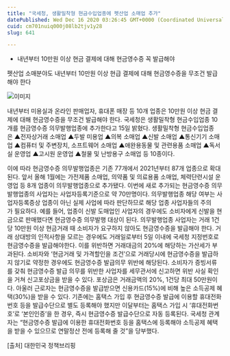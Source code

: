 ```yaml
---
title: "국세청, 생활밀착형 현금수입업종에 펫산업 소매업 추가"
datePublished: Wed Dec 16 2020 03:26:45 GMT+0000 (Coordinated Universal Time)
cuid: cm701nuiq000j08lb2tjv1y28
slug: 641

---
```



- 내년부터 10만원 이상 현금 결제에 대해 현금영수증 꼭 발급해야

펫산업 소매분야도 내년부터 10만원 이상 현급 결제에 대해 현금영수증을 무조건 발급해야 한다

![이미지](https://cdn.hashnode.com/res/hashnode/image/upload/v1739251877125/1223dc07-9cec-4cfd-89eb-50175e41b8b0.jpeg)

내년부터 미용실과 온라인 판매업자, 휴대폰 매장 등 10개 업종은 10만원 이상 현금 결제에 대해 현금영수증을 무조건 발급해야 한다. 국세청은 생활밀착형 현금수입업종 10개를 현금영수증 의무발행업종에 추가한다고 15일 밝혔다. 생활밀착형 현금수입업종은 ▲전자상거래 소매업 ▲두발 미용업 ▲의복 소매업 ▲신발 소매업 ▲통신기기 소매업 ▲컴퓨터 및 주변장치, 소프트웨어 소매업 ▲애완용동물 및 관련용품 소매업 ▲독서실 운영업 ▲고시원 운영업 ▲철물 및 난방용구 소매업 등 10종이다.

이에 따라 현금영수증 의무발행업종은 기존 77개에서 2021년부터 87개 업종으로 확대된다. 앞서 올해 1월에는 가전제품 소매업, 의약품 및 의료용품 소매업, 체력단련시설 운영업 등 8개 업종이 의무발행업종으로 추가됐다. 이번에 새로 추가되는 현금영수증 의무발행업종의 사업자는 사업자등록기준으로 약 70만명이다. 의무발행업종 해당 여부는 사업자등록증상 업종이 아닌 실제 사업에 따라 판단하므로 해당 업종 사업자들의 주의가 필요하다. 예를 들어, 업종이 신발 도매업인 사업자의 경우에도 소비자에게 신발을 현금으로 판매했다면 현금영수증 의무발행 대상이 된다. 의무발행업종 사업자는 거래 1건당 10만원 이상 현금거래 때 소비자가 요구하지 않아도 현금영수증을 발급해야 한다. 거래 상대방의 인적사항을 모르는 경우에도 거래일로부터 5일 이내에 국세청 지정번호로 현금영수증을 발급해야한다. 이를 위반하면 거래대금의 20%에 해당하는 가산세가 부과된다. 소비자와 ‘현금거래 및 가격할인을 조건’으로 거래당시에 현금영수증을 발급하지 않기로 약정한 경우에도 현금영수증 발급의무 위반에 해당된다. 소비자가 증빙서류를 갖춰 현금영수증 발급 의무를 위반한 사업자를 세무관서에 신고하면 위반 사실 확인을 거쳐 신고포상금을 받을 수 있다. 포상금은 거래금액의 20%, 1건당 최대 50만원이다. 아울러 근로자는 현금영수증을 발급받으면 신용카드(15%)에 비해 높은 소득공제 혜택(30%)을 받을 수 있다. 기존에는 홈택스 가입 후 현금영수증 발급에 이용할 휴대전화번호 등을 발급수단으로 별도 등록해야 했지만 이달부터는 홈택스 가입 시 ‘휴대전화번호’로 ‘본인인증’을 한 경우, 즉시 현금영수증 발급수단으로 자동 등록된다. 국세청 관계자는 “현금영수증 발급에 이용한 휴대전화번호 등을 홈택스에 등록해야 소득공제 혜택을 받을 수 있으므로 연말정산 전에 등록해 줄 것”을 당부했다.

[출처] 대한민국 정책브리핑